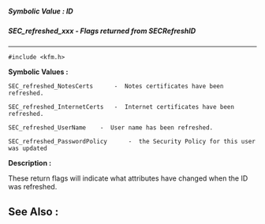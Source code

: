 ##### Symbolic Value : ID
##### SEC_refreshed_xxx - Flags returned from SECRefreshID
---
```
#include <kfm.h>
```

**Symbolic Values :**

	SEC_refreshed_NotesCerts	  -  Notes certificates have been refreshed.

	SEC_refreshed_InternetCerts	  -  Internet certificates have been refreshed.

	SEC_refreshed_UserName	  -  User name has been refreshed.

	SEC_refreshed_PasswordPolicy	  -  the Security Policy for this user was updated


**Description :**

These return flags will indicate what attributes have changed when the ID was refreshed.


**See Also :**
---

